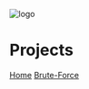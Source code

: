
![logo](/gitlog.jpeg)
# Projects

[Home](https://claudio-a.netlify.app)
[Brute-Force](https://claudio-a.netlify.app/works/bruteForce/)
